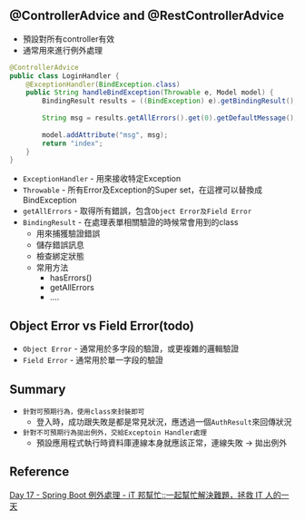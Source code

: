 
## @ControllerAdvice and @RestControllerAdvice

+ 預設對所有controller有效
+ 通常用來進行例外處理

```java
@ControllerAdvice  
public class LoginHandler {  
    @ExceptionHandler(BindException.class)  
    public String handleBindException(Throwable e, Model model) {  
        BindingResult results = ((BindException) e).getBindingResult();  
  
        String msg = results.getAllErrors().get(0).getDefaultMessage();  
  
        model.addAttribute("msg", msg);  
        return "index";  
    }  
}
```
 
+ `ExceptionHandler` - 用來接收特定Exception
+ `Throwable` - 所有Error及Exception的Super set，在這裡可以替換成BindException
+ `getAllErrors` - 取得所有錯誤，包含`Object Error及Field Error`
+ `BindingResult` - 在處理表單相關驗證的時候常會用到的class
	+ 用來捕獲驗證錯誤
	+ 儲存錯誤訊息
	+ 檢查綁定狀態
	+ 常用方法
		+ hasErrors()
		+ getAllErrors
		+ ....
## Object Error vs Field Error(todo)

+ `Object Error` - 通常用於多字段的驗證，或更複雜的邏輯驗證
+ `Field Error` - 通常用於單一字段的驗證

## Summary

+ `針對可預期行為，使用class來封裝即可`
	+ 登入時，成功跟失敗是都是常見狀況，應透過一個`AuthResult`來回傳狀況
+ `針對不可預期行為拋出例外，交給Exceptoin Handler處理`
	+ 預設應用程式執行時資料庫連線本身就應該正常，連線失敗 -> 拋出例外

## Reference

[Day 17 - Spring Boot 例外處理 - iT 邦幫忙::一起幫忙解決難題，拯救 IT 人的一天](https://ithelp.ithome.com.tw/articles/10275702)



